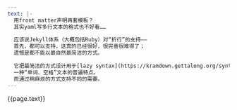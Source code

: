 ```yaml
---
text: |-
  用front matter声明再套模板？
  其实yaml写多行文本的格式也不好看……
  
  应该说Jekyll体系（大概包括Ruby）对“折行”的支持——
  首先，都可以支持，这真的已经很好，很完善很难得了；
  遗憾是都不能以最自然最简洁的方式。
  
  它把最简洁的方式设计用于[lazy syntax](https://kramdown.gettalong.org/syntax.html#line-wrapping)，
  一种“单词、空格”文本的普遍特点。
  而通过稍麻烦的方式支持不同的需要。
---
```

{{page.text}}